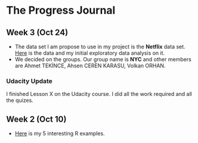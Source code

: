 # The Progress Journal

## Week 3 (Oct 24)

+ The data set I am propose to use in my project is the **Netflix** data set. [Here](files/Assignment2.html) is the data and my initial exploratory data analysis on it.
+ We decided on the groups. Our group name is **NYC** and other members are Ahmet TEKİNCE, Ahsen CEREN KARASU, Volkan ORHAN.

### Udacity Update 
I finished Lesson X on the Udacity course. I did all the work required and all the quizes. 

## Week 2 (Oct 10)

+ [Here](files/BDA503Assignment1.html) is my 5 interesting R examples.


